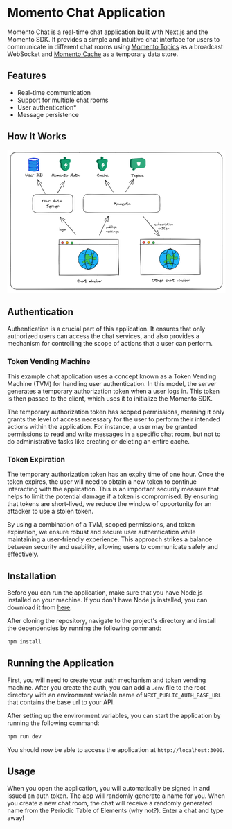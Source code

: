 # Momento Chat Application

Momento Chat is a real-time chat application built with Next.js and the Momento SDK. It provides a simple and intuitive chat interface for users to communicate in different chat rooms using [Momento Topics](https://docs.momentohq.com/introduction/momento-topics) as a broadcast WebSocket and [Momento Cache](https://docs.momentohq.com/) as a temporary data store.

## Features

- Real-time communication
- Support for multiple chat rooms
- User authentication*
- Message persistence

## How It Works

![Picture of the different Momento components in play to make the chat work](./public/how-it-works.png)

## Authentication

Authentication is a crucial part of this application. It ensures that only authorized users can access the chat services, and also provides a mechanism for controlling the scope of actions that a user can perform.

### Token Vending Machine

This example chat application uses a concept known as a Token Vending Machine (TVM) for handling user authentication. In this model, the server generates a temporary authorization token when a user logs in. This token is then passed to the client, which uses it to initialize the Momento SDK.

The temporary authorization token has scoped permissions, meaning it only grants the level of access necessary for the user to perform their intended actions within the application. For instance, a user may be granted permissions to read and write messages in a specific chat room, but not to do administrative tasks like creating or deleting an entire cache.

### Token Expiration

The temporary authorization token has an expiry time of one hour. Once the token expires, the user will need to obtain a new token to continue interacting with the application. This is an important security measure that helps to limit the potential damage if a token is compromised. By ensuring that tokens are short-lived, we reduce the window of opportunity for an attacker to use a stolen token.

By using a combination of a TVM, scoped permissions, and token expiration, we ensure robust and secure user authentication while maintaining a user-friendly experience. This approach strikes a balance between security and usability, allowing users to communicate safely and effectively.

## Installation

Before you can run the application, make sure that you have Node.js installed on your machine. If you don't have Node.js installed, you can download it from [here](https://nodejs.org/).

After cloning the repository, navigate to the project's directory and install the dependencies by running the following command:

```bash
npm install
```

## Running the Application

First, you will need to create your auth mechanism and token vending machine. After you create the auth, you can add a `.env` file to the root directory with an environment variable name of `NEXT_PUBLIC_AUTH_BASE_URL` that contains the base url to your API.

After setting up the environment variables, you can start the application by running the following command:

```bash
npm run dev
```

You should now be able to access the application at `http://localhost:3000`.

## Usage

When you open the application, you will automatically be signed in and issued an auth token. The app will randomly generate a name for you. When you create a new chat room, the chat will receive a randomly generated name from the Periodic Table of Elements (why not?). Enter a chat and type away!
